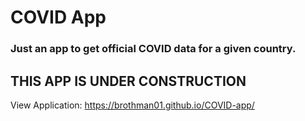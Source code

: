 # COVID App
### Just an app to get official COVID data for a given country.

## THIS APP IS UNDER CONSTRUCTION

View Application:
https://brothman01.github.io/COVID-app/
